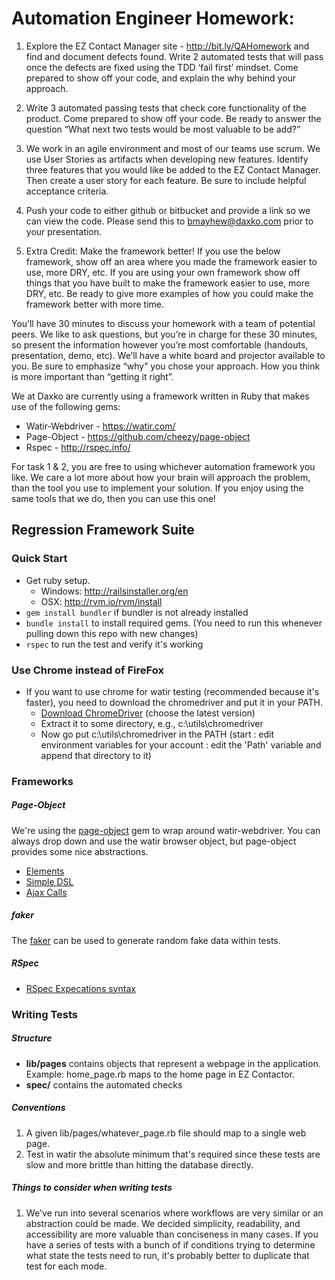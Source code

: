 # Automation Engineer Homework:

1. Explore the EZ Contact Manager site - http://bit.ly/QAHomework and find and document defects found. Write 2 automated tests that will pass once the defects are fixed using the TDD ‘fail first’ mindset. Come prepared to show off your code, and explain the why behind your approach.

1. Write 3 automated passing tests that check core functionality of the product. Come prepared to show off your code. Be ready to answer the question “What next two tests would be most valuable to be add?”

1. We work in an agile environment and most of our teams use scrum. We use User Stories as artifacts when developing new features. Identify three features that you would like be added to the EZ Contact Manager. Then create a user story for each feature. Be sure to include helpful acceptance criteria.

1. Push your code to either github or bitbucket and provide a link so we can view the code. Please send this to bmayhew@daxko.com prior to your presentation.

1. Extra Credit: Make the framework better! If you use the below framework, show off an area where you made the framework easier to use, more DRY, etc. If you are using your own framework show off things that you have built to make the framework easier to use, more DRY, etc. Be ready to give more examples of how you could make the framework better with more time.

You’ll have 30 minutes to discuss your homework with a team of potential peers. We like to ask questions, but you’re in charge for these 30 minutes, so present the information however you’re most comfortable (handouts, presentation, demo, etc). We’ll have a white board and projector available to you. Be sure to emphasize “why” you chose your approach. How you think is more important than “getting it right”.  


We at Daxko are currently using a framework written in Ruby that makes use of the following gems: 
* Watir-Webdriver - https://watir.com/ 
* Page-Object - https://github.com/cheezy/page-object
* Rspec - http://rspec.info/

For task 1 & 2, you are free to using whichever automation framework you like. We care a lot more about how your brain will approach the problem, than the tool you use to implement your solution. If you enjoy using the same tools that we do, then you can use this one!

## Regression Framework Suite

### Quick Start
* Get ruby setup.  
	* Windows: http://railsinstaller.org/en
	* OSX: http://rvm.io/rvm/install
* `gem install bundler` if bundler is not already installed
* `bundle install` to install required gems.  (You need to run this whenever pulling down this repo with new changes)
* `rspec` to run the test and verify it's working

### Use Chrome instead of FireFox
* If you want to use chrome for watir testing (recommended because it's faster), you need to download the chromedriver and put it in your PATH.
	* [Download ChromeDriver](http://chromedriver.storage.googleapis.com/index.html) (choose the latest version)
	* Extract it to some directory, e.g., c:\utils\chromedriver
	* Now go put c:\utils\chromedriver in the PATH (start : edit environment variables for your account : edit the 'Path' variable and append that directory to it)

### Frameworks

##### Page-Object

We're using the [page-object](https://github.com/cheezy/page-object) gem to wrap around watir-webdriver.  You can always drop down and use the watir browser object, but page-object provides some nice abstractions.

* [Elements](https://github.com/cheezy/page-object/wiki/Elements)
* [Simple DSL](https://github.com/cheezy/page-object/wiki/Simple-DSL)
* [Ajax Calls](https://github.com/cheezy/page-object/wiki/Ajax-Calls)

##### faker
The [faker](https://github.com/stympy/faker) can be used to generate random fake data within tests.

##### RSpec
* [RSpec Expecations syntax](https://www.relishapp.com/rspec/rspec-expectations/docs/built-in-matchers)

### Writing Tests

##### Structure
* **lib/pages** contains objects that represent a webpage in the application.  Example: home_page.rb maps to the home page in EZ Contactor.
* **spec/** contains the automated checks

##### Conventions
1. A given lib/pages/whatever_page.rb file should map to a single web page.
1. Test in watir the absolute minimum that's required since these tests are slow and more brittle than hitting the database directly.
 
##### Things to consider when writing tests
1. We've run into several scenarios where workflows are very similar or an abstraction could be made. We decided simplicity, readability, and accessibility are more valuable than conciseness in many cases. If you have a series of tests with a bunch of if conditions trying to determine what state the tests need to run, it's probably better to duplicate that test for each mode. 
